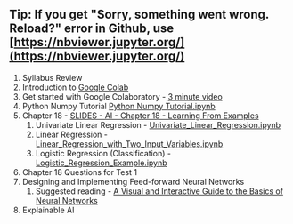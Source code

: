 Tip: If you get **"Sorry, something went wrong. Reload?"** error in Github, use **[https://nbviewer.jupyter.org/](https://nbviewer.jupyter.org/)**
--------------

1. Syllabus Review
1. Introduction to [Google Colab](https://colab.research.google.com)
1. Get started with Google Colaboratory - [3 minute video](https://www.youtube.com/watch?v=inN8seMm7UI)
1. Python Numpy Tutorial [Python Numpy Tutorial.ipynb](https://colab.research.google.com/drive/1TOOqWylczZ3V6NkPhWiHmWb4sXbBLagg)
1. Chapter 18 - [SLIDES - AI - Chapter 18 - Learning From Examples](https://docs.google.com/presentation/d/1LHKk29tAs1_sFZrSUmuXVpttRdFdlWbRc67eU2lhH3E/edit?usp=sharing)
   1. Univariate Linear Regression - [Univariate_Linear_Regression.ipynb](https://colab.research.google.com/drive/17dm9D37xNuUWQQ9ddyxlY38bLUckRcZ2)
   1. Linear Regression - [Linear_Regression_with_Two_Input_Variables.ipynb](https://colab.research.google.com/drive/1pZm0olb0T_0gBAO_yGLwteg8mGvpwPq-)
   1. Logistic Regression (Classification) - [Logistic_Regression_Example.ipynb](https://colab.research.google.com/drive/194fUJy4RrAAcbYp_QDsF6xj2sYXpscAe)
1. Chapter 18 Questions for Test 1
1. Designing and Implementing Feed-forward Neural Networks
   1. Suggested reading - [A Visual and Interactive Guide to the Basics of Neural Networks](http://jalammar.github.io/visual-interactive-guide-basics-neural-networks/)
1. Explainable AI
